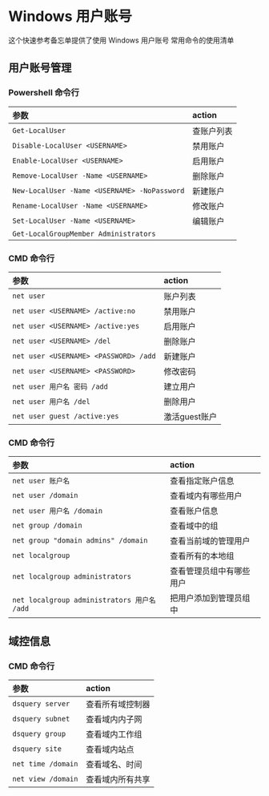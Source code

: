 Windows 用户账号
===

这个快速参考备忘单提供了使用 Windows 用户账号 常用命令的使用清单

用户账号管理
--------

### Powershell 命令行

参数 | action
:--- | :---
`Get-LocalUser`   | 查账户列表
`Disable-LocalUser <USERNAME>` | 禁用账户
`Enable-LocalUser <USERNAME>` | 启用账户
`Remove-LocalUser -Name <USERNAME>` | 删除账户
`New-LocalUser -Name <USERNAME> -NoPassword` | 新建账户
`Rename-LocalUser -Name <USERNAME>` | 修改账户
`Set-LocalUser -Name <USERNAME>` | 编辑账户
`Get-LocalGroupMember Administrators` |

### CMD 命令行

参数 | action
:--- | :---
`net user`   | 账户列表
`net user <USERNAME> /active:no` | 禁用账户
`net user <USERNAME> /active:yes` | 启用账户
`net user <USERNAME> /del` | 删除账户
`net user <USERNAME> <PASSWORD> /add` | 新建账户
`net user <USERNAME> <PASSWORD>` |  修改密码
`net user 用户名 密码 /add` | 建立用户 
`net user 用户名 /del` | 删除用户 
`net user guest /active:yes` | 激活guest账户 

### CMD 命令行

参数 | action
:--- | :---
`net user 账户名` | 查看指定账户信息 
`net user /domain` | 查看域内有哪些用户
`net user 用户名 /domain` | 查看账户信息 
`net group /domain` | 查看域中的组 
`net group "domain admins" /domain` | 查看当前域的管理用户 
`net localgroup` | 查看所有的本地组 
`net localgroup administrators` | 查看管理员组中有哪些用户 
`net localgroup administrators 用户名 /add` | 把用户添加到管理员组中 


域控信息
--------

### CMD 命令行

参数 | action
:--- | :---
`dsquery server ` | 查看所有域控制器 
`dsquery subnet ` | 查看域内内子网 
`dsquery group  ` | 查看域内工作组 
`dsquery site   ` | 查看域内站点 
`net time /domain` |	查看域名、时间
`net view /domain` |	查看域内所有共享

